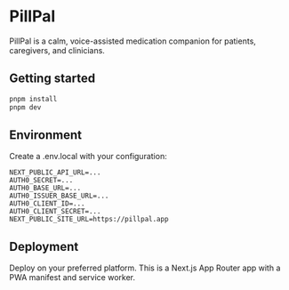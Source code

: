# PillPal

PillPal is a calm, voice-assisted medication companion for patients, caregivers, and clinicians.

## Getting started

```bash
pnpm install
pnpm dev
```

## Environment

Create a .env.local with your configuration:

```
NEXT_PUBLIC_API_URL=...
AUTH0_SECRET=...
AUTH0_BASE_URL=...
AUTH0_ISSUER_BASE_URL=...
AUTH0_CLIENT_ID=...
AUTH0_CLIENT_SECRET=...
NEXT_PUBLIC_SITE_URL=https://pillpal.app
```

## Deployment

Deploy on your preferred platform. This is a Next.js App Router app with a PWA manifest and service worker.
